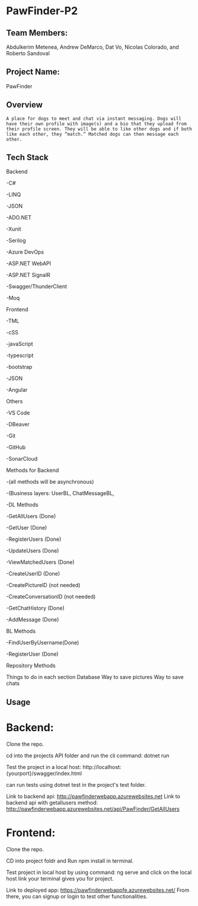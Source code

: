 # PawFinder-P2

## Team Members:
Abdulkerim Metenea, Andrew DeMarco, Dat Vo, Nicolas Colorado, and Roberto Sandoval

## Project Name: 
PawFinder

## Overview
	A place for dogs to meet and chat via instant messaging. Dogs will have their own profile with image(s) and a bio that they upload from their profile screen. They will be able to like other dogs and if both like each other, they “match.” Matched dogs can then message each other. 


## Tech Stack

Backend

-C#

-LINQ

-JSON

-ADO.NET

-Xunit

-Serilog

-Azure DevOps

-ASP.NET WebAPI

-ASP.NET SignalR

-Swagger/ThunderClient

-Moq


Frontend

-TML

-cSS

-javaScript

-typescript

-bootstrap

-JSON

-Angular

Others

-VS Code

-DBeaver

-Git

-GitHub

-SonarCloud


Methods for Backend

-(all methods will be asynchronous)

-(Business layers: UserBL, ChatMessageBL, 

-DL Methods

-GetAllUsers (Done)

-GetUser (Done)

-RegisterUsers (Done)

-UpdateUsers (Done)

-ViewMatchedUsers (Done)

-CreateUserID (Done)

-CreatePictureID (not needed)

-CreateConversationID (not needed)

-GetChatHistory (Done)

-AddMessage (Done)

BL Methods

-FindUserByUsername(Done)

-RegisterUser (Done)

Repository Methods

Things to do in each section
Database
Way to save pictures
Way to save chats

## Usage

# Backend:
Clone the repo.

cd into the projects API folder and run the cli command: dotnet run

Test the project in a local host: http://localhost:{yourport}/swagger/index.html

can run tests using dotnet test in the project's test folder.

Link to backend api: http://pawfinderwebapp.azurewebsites.net
Link to backend api with getallusers method: http://pawfinderwebapp.azurewebsites.net/api/PawFinder/GetAllUsers

# Frontend:
Clone the repo.

CD into project foldr and Run npm install in terminal.

Test project in local host by using command: ng serve and click on the local host link your terminal gives you for project.

Link to deployed app: https://pawfinderwebappfe.azurewebsites.net/
From there, you can signup or login to test other functionalities.
